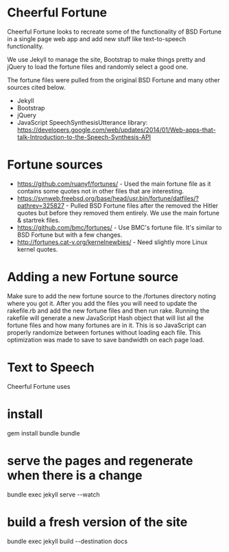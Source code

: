# Cheerful Fortune

Cheerful Fortune looks to recreate some of the functionality of BSD Fortune in
a single page web app and add new stuff like text-to-speech functionality.  

We use Jekyll to manage the site, Bootstrap to make things pretty and jQuery to
load the fortune files and randomly select a good one.

The fortune files were pulled from the original BSD Fortune and many other sources
 cited below.

* Jekyll
* Bootstrap
* jQuery
* JavaScript SpeechSynthesisUtterance library: https://developers.google.com/web/updates/2014/01/Web-apps-that-talk-Introduction-to-the-Speech-Synthesis-API

# Fortune sources

* https://github.com/ruanyf/fortunes/ - Used the main fortune file as it contains some quotes not in other files that are interesting.
* https://svnweb.freebsd.org/base/head/usr.bin/fortune/datfiles/?pathrev=325827 - Pulled BSD Fortune files after the removed the Hitler quotes but before they removed them entirely.  We use the main fortune & startrek files.
* https://github.com/bmc/fortunes/ - Use BMC's fortune file.  It's similar to BSD Fortune but with a few changes.
* http://fortunes.cat-v.org/kernelnewbies/ - Need slightly more Linux kernel quotes.

# Adding a new Fortune source

Make sure to add the new fortune source to the /fortunes directory noting where you got it.  After you
add the files you will need to update the rakefile.rb and add the new fortune files and then run rake.
Running the rakefile will generate a new JavaScript Hash object that will list all the fortune files
 and how many fortunes are in it.  This is so JavaScript can properly randomize between fortunes without
  loading each file.  This optimization was made to save to save bandwidth on each page load.

# Text to Speech

Cheerful Fortune uses

# install

gem install bundle
bundle

# serve the pages and regenerate when there is a change
bundle exec jekyll serve --watch

# build a fresh version of the site
bundle exec jekyll build --destination docs
